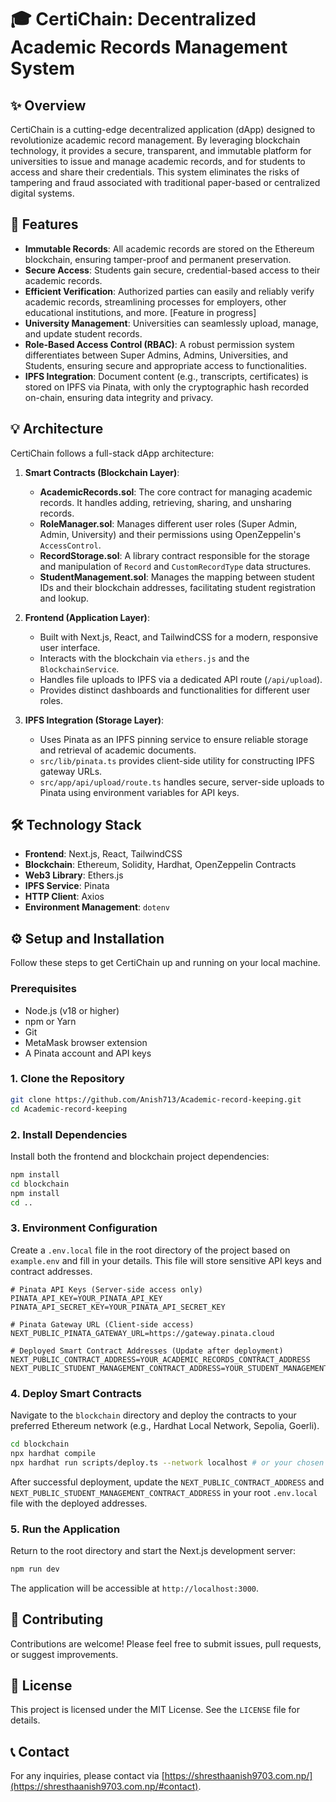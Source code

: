 # 🎓 CertiChain: Decentralized Academic Records Management System

## ✨ Overview

CertiChain is a cutting-edge decentralized application (dApp) designed to revolutionize academic record management. By leveraging blockchain technology, it provides a secure, transparent, and immutable platform for universities to issue and manage academic records, and for students to access and share their credentials. This system eliminates the risks of tampering and fraud associated with traditional paper-based or centralized digital systems.

## 🚀 Features

- **Immutable Records**: All academic records are stored on the Ethereum blockchain, ensuring tamper-proof and permanent preservation.
- **Secure Access**: Students gain secure, credential-based access to their academic records.
- **Efficient Verification**: Authorized parties can easily and reliably verify academic records, streamlining processes for employers, other educational institutions, and more. [Feature in progress]
- **University Management**: Universities can seamlessly upload, manage, and update student records.
- **Role-Based Access Control (RBAC)**: A robust permission system differentiates between Super Admins, Admins, Universities, and Students, ensuring secure and appropriate access to functionalities.
- **IPFS Integration**: Document content (e.g., transcripts, certificates) is stored on IPFS via Pinata, with only the cryptographic hash recorded on-chain, ensuring data integrity and privacy.

## 💡 Architecture

CertiChain follows a full-stack dApp architecture:

1. **Smart Contracts (Blockchain Layer)**:

   * **AcademicRecords.sol**: The core contract for managing academic records. It handles adding, retrieving, sharing, and unsharing records.
   * **RoleManager.sol**: Manages different user roles (Super Admin, Admin, University) and their permissions using OpenZeppelin's `AccessControl`.
   * **RecordStorage.sol**: A library contract responsible for the storage and manipulation of `Record` and `CustomRecordType` data structures.
   * **StudentManagement.sol**: Manages the mapping between student IDs and their blockchain addresses, facilitating student registration and lookup.
2. **Frontend (Application Layer)**:

   * Built with Next.js, React, and TailwindCSS for a modern, responsive user interface.
   * Interacts with the blockchain via `ethers.js` and the `BlockchainService`.
   * Handles file uploads to IPFS via a dedicated API route (`/api/upload`).
   * Provides distinct dashboards and functionalities for different user roles.
3. **IPFS Integration (Storage Layer)**:

   * Uses Pinata as an IPFS pinning service to ensure reliable storage and retrieval of academic documents.
   * `src/lib/pinata.ts` provides client-side utility for constructing IPFS gateway URLs.
   * `src/app/api/upload/route.ts` handles secure, server-side uploads to Pinata using environment variables for API keys.

## 🛠️ Technology Stack

* **Frontend**: Next.js, React, TailwindCSS
* **Blockchain**: Ethereum, Solidity, Hardhat, OpenZeppelin Contracts
* **Web3 Library**: Ethers.js
* **IPFS Service**: Pinata
* **HTTP Client**: Axios
* **Environment Management**: `dotenv`

## ⚙️ Setup and Installation

Follow these steps to get CertiChain up and running on your local machine.

### Prerequisites

* Node.js (v18 or higher)
* npm or Yarn
* Git
* MetaMask browser extension
* A Pinata account and API keys

### 1. Clone the Repository

```bash
git clone https://github.com/Anish713/Academic-record-keeping.git
cd Academic-record-keeping
```

### 2. Install Dependencies

Install both the frontend and blockchain project dependencies:

```bash
npm install
cd blockchain
npm install
cd ..
```

### 3. Environment Configuration

Create a `.env.local` file in the root directory of the project based on `example.env` and fill in your details. This file will store sensitive API keys and contract addresses.

```dotenv
# Pinata API Keys (Server-side access only)
PINATA_API_KEY=YOUR_PINATA_API_KEY
PINATA_API_SECRET_KEY=YOUR_PINATA_API_SECRET_KEY

# Pinata Gateway URL (Client-side access)
NEXT_PUBLIC_PINATA_GATEWAY_URL=https://gateway.pinata.cloud

# Deployed Smart Contract Addresses (Update after deployment)
NEXT_PUBLIC_CONTRACT_ADDRESS=YOUR_ACADEMIC_RECORDS_CONTRACT_ADDRESS
NEXT_PUBLIC_STUDENT_MANAGEMENT_CONTRACT_ADDRESS=YOUR_STUDENT_MANAGEMENT_CONTRACT_ADDRESS
```

### 4. Deploy Smart Contracts

Navigate to the `blockchain` directory and deploy the contracts to your preferred Ethereum network (e.g., Hardhat Local Network, Sepolia, Goerli).

```bash
cd blockchain
npx hardhat compile
npx hardhat run scripts/deploy.ts --network localhost # or your chosen network
```

After successful deployment, update the `NEXT_PUBLIC_CONTRACT_ADDRESS` and `NEXT_PUBLIC_STUDENT_MANAGEMENT_CONTRACT_ADDRESS` in your root `.env.local` file with the deployed addresses.

### 5. Run the Application

Return to the root directory and start the Next.js development server:

```bash
npm run dev
```

The application will be accessible at `http://localhost:3000`.

## 🤝 Contributing

Contributions are welcome! Please feel free to submit issues, pull requests, or suggest improvements.

## 📄 License

This project is licensed under the MIT License. See the `LICENSE` file for details.

## 📞 Contact

For any inquiries, please contact via [https://shresthaanish9703.com.np/](https://shresthaanish9703.com.np/#contact).
